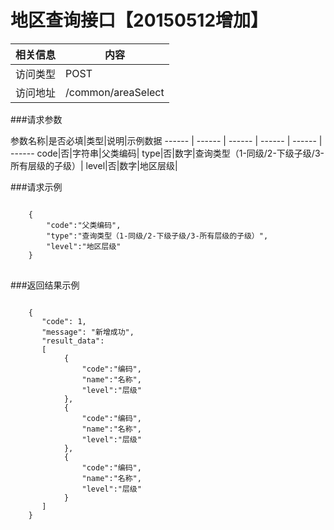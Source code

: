# 地区查询接口【20150512增加】
相关信息|内容
--|--
访问类型|POST
访问地址|/common/areaSelect

###请求参数

参数名称|是否必填|类型|说明|示例数据
 ------ | ------ | ------ | ------ | ------ | ------
code|否|字符串|父类编码|
type|否|数字|查询类型（1-同级/2-下级子级/3-所有层级的子级）|
level|否|数字|地区层级|

###请求示例
<pre>
<code>
    {
        "code":"父类编码",
        "type":"查询类型（1-同级/2-下级子级/3-所有层级的子级）",
        "level":"地区层级"
    }
</code>
</pre>

###返回结果示例

<pre>
<code>
    {
       "code": 1,
       "message": "新增成功",
       "result_data":
       [
            {
                "code":"编码",
                "name":"名称",
                "level":"层级"
            },
            {
                "code":"编码",
                "name":"名称",
                "level":"层级"
            },
            {
                "code":"编码",
                "name":"名称",
                "level":"层级"
            }
       ]
    }



</code>
</pre>
